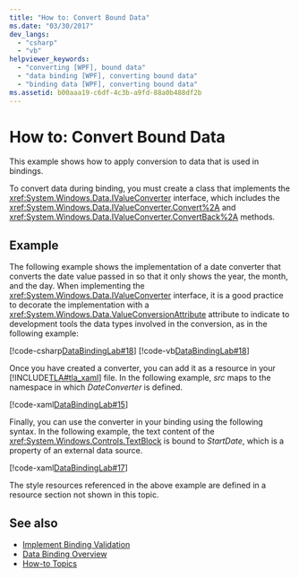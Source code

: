 ```yaml
---
title: "How to: Convert Bound Data"
ms.date: "03/30/2017"
dev_langs: 
  - "csharp"
  - "vb"
helpviewer_keywords: 
  - "converting [WPF], bound data"
  - "data binding [WPF], converting bound data"
  - "binding data [WPF], converting bound data"
ms.assetid: b00aaa19-c6df-4c3b-a9fd-88a0b488df2b
---
```

# How to: Convert Bound Data
This example shows how to apply conversion to data that is used in bindings.  
  
 To convert data during binding, you must create a class that implements the <xref:System.Windows.Data.IValueConverter> interface, which includes the <xref:System.Windows.Data.IValueConverter.Convert%2A> and <xref:System.Windows.Data.IValueConverter.ConvertBack%2A> methods.  
  
## Example  
 The following example shows the implementation of a date converter that converts the date value passed in so that it only shows the year, the month, and the day. When implementing the <xref:System.Windows.Data.IValueConverter> interface, it is a good practice to decorate the implementation with a <xref:System.Windows.Data.ValueConversionAttribute> attribute to indicate to development tools the data types involved in the conversion, as in the following example:  
  
 [!code-csharp[DataBindingLab#18](../../../../samples/snippets/csharp/VS_Snippets_Wpf/DataBindingLab/CSharp/DateConverter.cs#18)]
 [!code-vb[DataBindingLab#18](../../../../samples/snippets/visualbasic/VS_Snippets_Wpf/DataBindingLab/VisualBasic/DateConverter.vb#18)]  
  
 Once you have created a converter, you can add it as a resource in your [!INCLUDE[TLA#tla_xaml](../../../../includes/tlasharptla-xaml-md.md)] file. In the following example, *src* maps to the namespace in which *DateConverter* is defined.  
  
 [!code-xaml[DataBindingLab#15](../../../../samples/snippets/csharp/VS_Snippets_Wpf/DataBindingLab/CSharp/DataBindingLabApp.xaml#15)]  
  
 Finally, you can use the converter in your binding using the following syntax. In the following example, the text content of the <xref:System.Windows.Controls.TextBlock> is bound to *StartDate*, which is a property of an external data source.  
  
 [!code-xaml[DataBindingLab#17](../../../../samples/snippets/csharp/VS_Snippets_Wpf/DataBindingLab/CSharp/DataBindingLabApp.xaml#17)]  
  
 The style resources referenced in the above example are defined in a resource section not shown in this topic.  
  
## See also
- [Implement Binding Validation](../../../../docs/framework/wpf/data/how-to-implement-binding-validation.md)
- [Data Binding Overview](../../../../docs/framework/wpf/data/data-binding-overview.md)
- [How-to Topics](../../../../docs/framework/wpf/data/data-binding-how-to-topics.md)
